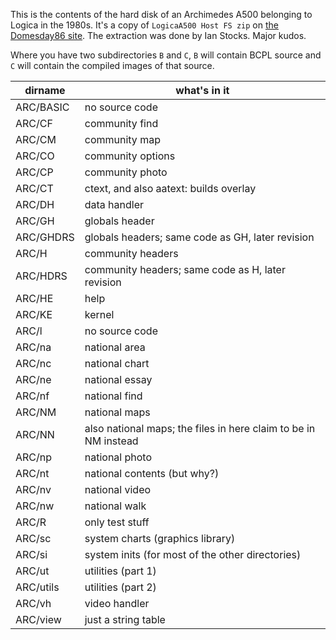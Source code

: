 This is the contents of the hard disk of an Archimedes A500 belonging to Logica
in the 1980s. It's a copy of `LogicaA500 Host FS zip` on
[the Domesday86 site](https://www.domesday86.com/?page_id=936).
The extraction was done by Ian Stocks. Major kudos.

Where you have two subdirectories `B` and `C`, `B` will contain BCPL source
and `C` will contain the compiled images of that source.

| dirname   | what's in it
| -------   | ------------
| ARC/BASIC | no source code
| ARC/CF    | community find
| ARC/CM    | community map
| ARC/CO    | community options
| ARC/CP    | community photo
| ARC/CT    | ctext, and also aatext: builds overlay
| ARC/DH    | data handler
| ARC/GH    | globals header
| ARC/GHDRS | globals headers; same code as GH, later revision
| ARC/H     | community headers
| ARC/HDRS  | community headers; same code as H, later revision
| ARC/HE    | help
| ARC/KE    | kernel
| ARC/l     | no source code
| ARC/na    | national area
| ARC/nc    | national chart
| ARC/ne    | national essay
| ARC/nf    | national find
| ARC/NM    | national maps
| ARC/NN    | also national maps; the files in here claim to be in NM instead
| ARC/np    | national photo
| ARC/nt    | national contents (but why?)
| ARC/nv    | national video
| ARC/nw    | national walk
| ARC/R     | only test stuff
| ARC/sc    | system charts (graphics library)
| ARC/si    | system inits (for most of the other directories)
| ARC/ut    | utilities (part 1)
| ARC/utils | utilities (part 2)
| ARC/vh    | video handler
| ARC/view  | just a string table
